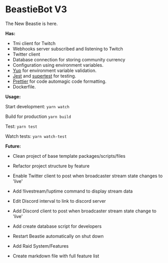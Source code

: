 # BeastieBot V3

The New Beastie is here.

**Has:**

- Tmi client for Twitch
- Webhooks server subscribed and listening to Twitch
- Twitter client
- Database connection for storing community currency
- Configuration using environment variables.
- [Yup](https://github.com/jquense/yup) for environment variable validation.
- [Jest](https://github.com/facebook/jest) and [supertest](https://github.com/visionmedia/supertest) for testing.
- [Prettier](https://prettier.io/) for code automagic code formatting.
- Dockerfile.

**Usage:**

Start development: `yarn watch`

Build for production `yarn build`

Test: `yarn test`

Watch tests: `yarn watch-test`

**Future:**

- Clean project of base template packages/scripts/files
- Refactor project structure by feature
- Enable Twitter client to post when broadcaster stream state changes to 'live'
- Add !livestream/!uptime command to display stream data
- Edit Discord interval to link to discord server
- Add Discord client to post when broadcaster stream state change to 'live'

- Add create database script for developers
- Restart Beastie automatically on shut down

- Add Raid System/Features
- Create markdown file with full feature list
